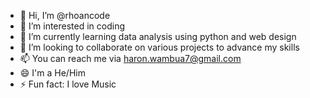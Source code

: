 - 👋 Hi, I’m @rhoancode
- 👀 I’m interested in coding
- 🌱 I’m currently learning data analysis using python and web design
- 💞️ I’m looking to collaborate on various projects to advance my skills
- 📫 You can reach me via haron.wambua7@gmail.com
- 😄 I'm a He/Him
- ⚡ Fun fact: I love Music

<!---
rhoancode/rhoancode is a ✨ special ✨ repository because its `README.md` (this file) appears on your GitHub profile.
You can click the Preview link to take a look at your changes.
--->

